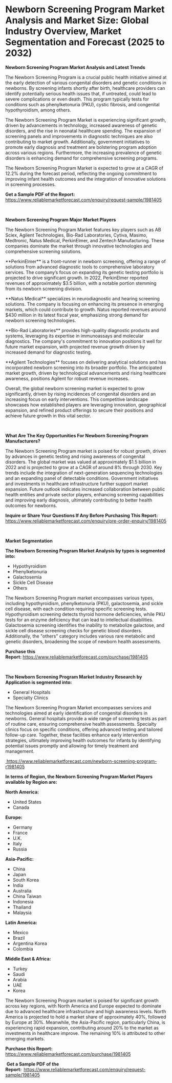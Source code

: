 <p><h1>Newborn Screening Program Market Analysis and Market Size: Global Industry Overview, Market Segmentation and Forecast (2025 to 2032)</h1></p><p><strong>Newborn Screening Program Market Analysis and Latest Trends</strong></p>
<p><p>The Newborn Screening Program is a crucial public health initiative aimed at the early detection of various congenital disorders and genetic conditions in newborns. By screening infants shortly after birth, healthcare providers can identify potentially serious health issues that, if untreated, could lead to severe complications or even death. This program typically tests for conditions such as phenylketonuria (PKU), cystic fibrosis, and congenital hypothyroidism, among others.</p><p>The Newborn Screening Program Market is experiencing significant growth, driven by advancements in technology, increased awareness of genetic disorders, and the rise in neonatal healthcare spending. The expansion of screening panels and improvements in diagnostic techniques are also contributing to market growth. Additionally, government initiatives to promote early diagnosis and treatment are bolstering program adoption across various regions. Furthermore, the increasing prevalence of genetic disorders is enhancing demand for comprehensive screening programs. </p><p>The Newborn Screening Program Market is expected to grow at a CAGR of 12.2% during the forecast period, reflecting the ongoing commitment to improving infant health outcomes and the integration of innovative solutions in screening processes.</p></p>
<p><strong>Get a Sample PDF of the Report:&nbsp;</strong> <a href="https://www.reliablemarketforecast.com/enquiry/request-sample/1981405?utm_campaign=1840&utm_medium=2&utm_source=Github&utm_content=ia&utm_term=13042025&utm_id=newborn-screening-program">https://www.reliablemarketforecast.com/enquiry/request-sample/1981405</a></p>
<p>&nbsp;</p>
<p><strong>Newborn Screening Program Major Market Players</strong></p>
<p><p>The Newborn Screening Program Market features key players such as AB Sciex, Agilent Technologies, Bio-Rad Laboratories, Cytiva, Masimo, Medtronic, Natus Medical, PerkinElmer, and Zentech Manufacturing. These companies dominate the market through innovative technologies and comprehensive screening solutions.</p><p>**PerkinElmer** is a front-runner in newborn screening, offering a range of solutions from advanced diagnostic tools to comprehensive laboratory services. The company’s focus on expanding its genetic testing portfolio is projected to drive significant growth. In 2022, PerkinElmer reported revenues of approximately $3.5 billion, with a notable portion stemming from its newborn screening division.</p><p>**Natus Medical** specializes in neurodiagnostic and hearing screening solutions. The company is focusing on enhancing its presence in emerging markets, which could contribute to growth. Natus reported revenues around $430 million in its latest fiscal year, emphasizing strong demand for newborn screening technologies.</p><p>**Bio-Rad Laboratories** provides high-quality diagnostic products and systems, leveraging its expertise in immunoassays and molecular diagnostics. The company's commitment to innovation positions it well for future market expansion, with projected revenue growth driven by increased demand for diagnostic testing.</p><p>**Agilent Technologies** focuses on delivering analytical solutions and has incorporated newborn screening into its broader portfolio. The anticipated market growth, driven by technological advancements and rising healthcare awareness, positions Agilent for robust revenue increases.</p><p>Overall, the global newborn screening market is expected to grow significantly, driven by rising incidences of congenital disorders and an increasing focus on early interventions. This competitive landscape showcases how established players are leveraging innovation, geographical expansion, and refined product offerings to secure their positions and achieve future growth in this vital sector.</p></p>
<p>&nbsp;</p>
<p><strong>What Are The Key Opportunities For Newborn Screening Program Manufacturers?</strong></p>
<p><p>The Newborn Screening Program market is poised for robust growth, driven by advances in genetic testing and rising awareness of congenital disorders. The global market was valued at approximately $1.5 billion in 2022 and is projected to grow at a CAGR of around 8% through 2030. Key trends include the integration of next-generation sequencing technologies and an expanding panel of detectable conditions. Government initiatives and investments in healthcare infrastructure further support market expansion. Future outlook indicates increased collaboration between public health entities and private sector players, enhancing screening capabilities and improving early diagnosis, ultimately contributing to better health outcomes for newborns.</p></p>
<p><strong>Inquire or Share Your Questions If Any Before Purchasing This Report:</strong> <a href="https://www.reliablemarketforecast.com/enquiry/pre-order-enquiry/1981405?utm_campaign=1840&utm_medium=2&utm_source=Github&utm_content=ia&utm_term=13042025&utm_id=newborn-screening-program">https://www.reliablemarketforecast.com/enquiry/pre-order-enquiry/1981405</a></p>
<p>&nbsp;</p>
<p><strong>Market Segmentation</strong></p>
<p><strong>The Newborn Screening Program Market Analysis by types is segmented into:</strong></p>
<p><ul><li>Hypothyroidism</li><li>Phenylketonuria</li><li>Galactosemia</li><li>Sickle Cell Disease</li><li>Others</li></ul></p>
<p><p>The Newborn Screening Program market encompasses various types, including hypothyroidism, phenylketonuria (PKU), galactosemia, and sickle cell disease, with each condition requiring specific screening tests. Hypothyroidism screening detects thyroid hormone deficiencies, while PKU tests for an enzyme deficiency that can lead to intellectual disabilities. Galactosemia screening identifies the inability to metabolize galactose, and sickle cell disease screening checks for genetic blood disorders. Additionally, the "others" category includes various rare metabolic and genetic disorders, broadening the scope of newborn health assessments.</p></p>
<p><strong>Purchase this Report:&nbsp;</strong><a href="https://www.reliablemarketforecast.com/purchase/1981405?utm_campaign=1840&utm_medium=2&utm_source=Github&utm_content=ia&utm_term=13042025&utm_id=newborn-screening-program">https://www.reliablemarketforecast.com/purchase/1981405</a></p>
<p>&nbsp;</p>
<p><strong>The Newborn Screening Program Market Industry Research by Application is segmented into:</strong></p>
<p><ul><li>General Hospitals</li><li>Specialty Clinics</li></ul></p>
<p><p>The Newborn Screening Program Market encompasses services and technologies aimed at early identification of congenital disorders in newborns. General hospitals provide a wide range of screening tests as part of routine care, ensuring comprehensive health assessments. Specialty clinics focus on specific conditions, offering advanced testing and tailored follow-up care. Together, these facilities enhance early intervention strategies, ultimately improving health outcomes for infants by identifying potential issues promptly and allowing for timely treatment and management.</p></p>
<p><a href="https://www.reliablemarketforecast.com/newborn-screening-program-r1981405?utm_campaign=1840&utm_medium=2&utm_source=Github&utm_content=ia&utm_term=13042025&utm_id=newborn-screening-program">&nbsp;https://www.reliablemarketforecast.com/newborn-screening-program-r1981405</a></p>
<p><strong>In terms of Region, the Newborn Screening Program Market Players available by Region are:</strong></p>
<p>
    <p> <strong> North America: </strong>
        <ul>
            <li>United States</li>
            <li>Canada</li>
        </ul>
        </p> 
    <p> <strong> Europe: </strong>
        <ul>
            <li>Germany</li>
            <li>France</li>
            <li>U.K.</li>
            <li>Italy</li>
            <li>Russia</li>
        </ul>
        </p> 
    <p> <strong> Asia-Pacific: </strong>
        <ul>
            <li>China</li>
            <li>Japan</li>
            <li>South Korea</li>
            <li>India</li>
            <li>Australia</li>
            <li>China Taiwan</li>
            <li>Indonesia</li>
            <li>Thailand</li>
            <li>Malaysia</li>
        </ul>
        </p> 
    <p> <strong> Latin America: </strong>
        <ul>
            <li>Mexico</li>
            <li>Brazil</li>
            <li>Argentina Korea</li>
            <li>Colombia</li>
        </ul>
        </p> 
    <p> <strong> Middle East & Africa: </strong>
        <ul>
            <li>Turkey</li>
            <li>Saudi</li>
            <li>Arabia</li>
            <li>UAE</li>
            <li>Korea</li>
        </ul>
    </p>
    </p>
<p><p>The Newborn Screening Program market is poised for significant growth across key regions, with North America and Europe expected to dominate due to advanced healthcare infrastructure and high awareness levels. North America is projected to hold a market share of approximately 40%, followed by Europe at 30%. Meanwhile, the Asia-Pacific region, particularly China, is experiencing rapid expansion, contributing around 20% to the market as investments in healthcare improve. The remaining 10% is attributed to other emerging markets.</p></p>
<p><strong>Purchase this Report: </strong><a href="https://www.reliablemarketforecast.com/purchase/1981405?utm_campaign=1840&utm_medium=2&utm_source=Github&utm_content=ia&utm_term=13042025&utm_id=newborn-screening-program">https://www.reliablemarketforecast.com/purchase/1981405</a></p>
<p>&nbsp;<strong>Get a Sample PDF of the Report:&nbsp;&nbsp;</strong><a href="https://www.reliablemarketforecast.com/enquiry/request-sample/1981405?utm_campaign=1840&utm_medium=2&utm_source=Github&utm_content=ia&utm_term=13042025&utm_id=newborn-screening-program">https://www.reliablemarketforecast.com/enquiry/request-sample/1981405</a></p>
<p><strong></strong></p>
<p><p></p><p></p><p></p></p>